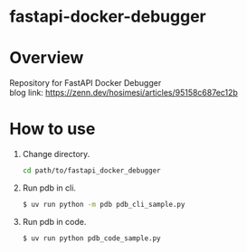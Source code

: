 # fastapi-docker-debugger
# Overview
Repository for FastAPI Docker Debugger\
blog link: https://zenn.dev/hosimesi/articles/95158c687ec12b


# How to use
1. Change directory.
    ```bash
    cd path/to/fastapi_docker_debugger
    ```
2. Run pdb in cli.
    ```bash
    $ uv run python -m pdb pdb_cli_sample.py
    ```
3. Run pdb in code.
    ```bash
    $ uv run python pdb_code_sample.py
    ```
